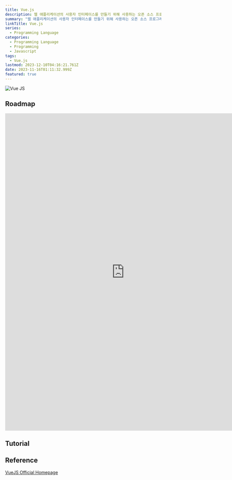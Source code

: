 ```yaml
---
title: Vue.js
description: 웹 애플리케이션의 사용자 인터페이스를 만들기 위해 사용하는 오픈 소스 프로그레시브 자바스크립트 프레임워크
summary: "웹 애플리케이션의 사용자 인터페이스를 만들기 위해 사용하는 오픈 소스 프로그레시브 자바스크립트 프레임워크"
linkTitle: Vue.js
series:
  - Programming Language
categories:
  - Programming Language
  - Programming
  - Javascript
tags:
  - Vue.js
lastmod: 2023-12-10T04:16:21.761Z
date: 2023-11-16T01:11:32.999Z
featured: true
---
```


![Vue JS](media/images/vue-js.png "https://beginnersoftwaredeveloper.com/how-do-i-pass-data-from-one-view-to-another-view-in-vue/")

## Roadmap

<p align="center">
<iframe width="768" height="1024" src="https://roadmap.sh/vue?s=652b754df43a58c923ce9d26" frameborder="0" allow="accelerometer; autoplay; encrypted-media; gyroscope; picture-in-picture" allowfullscreen></iframe>
</p>

## Tutorial

## Reference

[VueJS Official Homepage](https://vuejs.org/)

